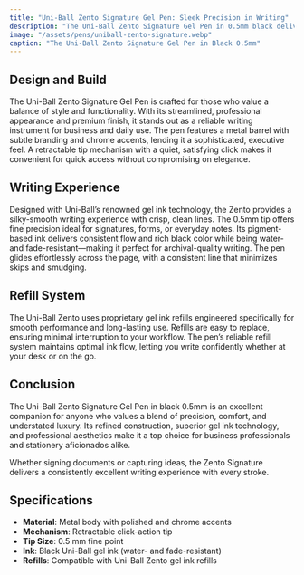 ```yaml
---
title: "Uni-Ball Zento Signature Gel Pen: Sleek Precision in Writing"
description: "The Uni-Ball Zento Signature Gel Pen in 0.5mm black delivers precise, smooth writing with a sleek and professional design. Ideal for everyday writing tasks and signatures, it combines style with functionality."
image: "/assets/pens/uniball-zento-signature.webp"
caption: "The Uni-Ball Zento Signature Gel Pen in Black 0.5mm"
---
```


## Design and Build

The Uni-Ball Zento Signature Gel Pen is crafted for those who value a balance of style and functionality. With its streamlined, professional appearance and premium finish, it stands out as a reliable writing instrument for business and daily use. The pen features a metal barrel with subtle branding and chrome accents, lending it a sophisticated, executive feel. A retractable tip mechanism with a quiet, satisfying click makes it convenient for quick access without compromising on elegance.

## Writing Experience

Designed with Uni-Ball’s renowned gel ink technology, the Zento provides a silky-smooth writing experience with crisp, clean lines. The 0.5mm tip offers fine precision ideal for signatures, forms, or everyday notes. Its pigment-based ink delivers consistent flow and rich black color while being water- and fade-resistant—making it perfect for archival-quality writing. The pen glides effortlessly across the page, with a consistent line that minimizes skips and smudging.

## Refill System

The Uni-Ball Zento uses proprietary gel ink refills engineered specifically for smooth performance and long-lasting use. Refills are easy to replace, ensuring minimal interruption to your workflow. The pen’s reliable refill system maintains optimal ink flow, letting you write confidently whether at your desk or on the go.

## Conclusion

The Uni-Ball Zento Signature Gel Pen in black 0.5mm is an excellent companion for anyone who values a blend of precision, comfort, and understated luxury. Its refined construction, superior gel ink technology, and professional aesthetics make it a top choice for business professionals and stationery aficionados alike.

Whether signing documents or capturing ideas, the Zento Signature delivers a consistently excellent writing experience with every stroke.

## Specifications

- **Material**: Metal body with polished and chrome accents  
- **Mechanism**: Retractable click-action tip  
- **Tip Size**: 0.5 mm fine point  
- **Ink**: Black Uni-Ball gel ink (water- and fade-resistant)  
- **Refills**: Compatible with Uni-Ball Zento gel ink refills
